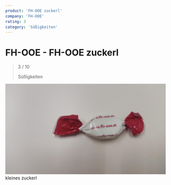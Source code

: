 ```yaml
---
product: 'FH-OOE zuckerl'
company: 'FH-OOE'
rating: 3
category: 'Süßigkeiten'
---
```


# FH-OOE - FH-OOE zuckerl
>
> 3 / 10
>
> Süßigkeiten

![FH-OOE zuckerl](./assets/fh-ooe-fh-ooe-zuckerl-72edbaab-fd48-44b3-a70d-68f628c15b9b.jpg)
kleines zuckerl
